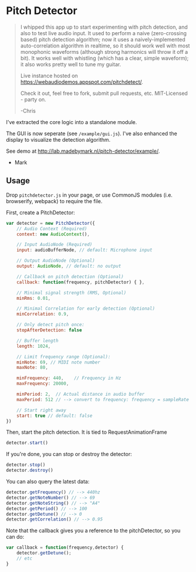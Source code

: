 # Pitch Detector

> I whipped this app up to start experimenting with pitch detection, and also to test live audio input.  It used to perform a naive (zero-crossing based) pitch detection algorithm; now it uses a naively-implemented auto-correlation algorithm in realtime, so it should work well with most monophonic waveforms (although strong harmonics will throw it off a bit).  It works well with whistling (which has a clear, simple waveform); it also works pretty well to tune my guitar.
> 
> Live instance hosted on https://webaudiodemos.appspot.com/pitchdetect/.
> 
> Check it out, feel free to fork, submit pull requests, etc.  MIT-Licensed - party on.
> 
> -Chris

I've extracted the core logic into a standalone module.

The GUI is now seperate (see `/example/gui.js`). I've also enhanced the display to visualize the detection algorithm.

See demo at http://lab.madebymark.nl/pitch-detector/example/.

- Mark

## Usage

Drop `pitchdetector.js` in your page, or use CommonJS modules (i.e. browserify, webpack) to require the file.

First, create a PitchDetector:
```javascript
var detector = new PitchDetector({
	// Audio Context (Required)
	context: new AudioContext(),

	// Input AudioNode (Required)
	input: audioBufferNode, // default: Microphone input

	// Output AudioNode (Optional)
	output: AudioNode, // default: no output

	// Callback on pitch detection (Optional)
	callback: function(frequency, pitchDetector) { },

	// Minimal signal strength (RMS, Optional)
	minRms: 0.01,

	// Minimal Correlation for early detection (Optional)
	minCorrelation: 0.9,

	// Only detect pitch once:
	stopAfterDetection: false

	// Buffer length
	length: 1024,

	// Limit frequency range (Optional):
	minNote: 69, // MIDI note number
	maxNote: 80, 

	minFrequency: 440,    // Frequency in Hz
	maxFrequency: 20000,

	minPeriod: 2,  // Actual distance in audio buffer
	maxPeriod: 512 // --> convert to frequency: frequency = sampleRate / period

	// Start right away
	start: true // default: false
})
```

Then, start the pitch detection. It is tied to RequestAnimationFrame
```javascript
detector.start()
```

If you're done, you can stop or destroy the detector:
```javascript
detector.stop()
detector.destroy()
```

You can also query the latest data:
```javascript
detector.getFrequency() // --> 440hz
detector.getNoteNumber() // --> 69
detector.getNoteString() // --> "A4"
detector.getPeriod() // --> 100
detector.getDetune() // --> 0
detector.getCorrelation() // --> 0.95
```

Note that the callback gives you a reference to the pitchDetector, so you can do:
```javascript
var callback = function(frequency,detector) {
	detector.getDetune();
	// etc
}
```
